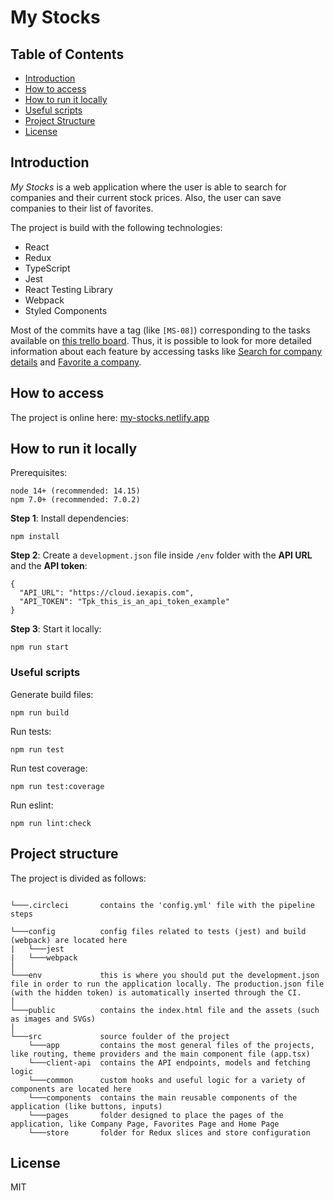 # My Stocks

## Table of Contents

* [Introduction](#introduction)
* [How to access](#how-to-access)
* [How to run it locally](#how-to-run-it-locally)
* [Useful scripts](#useful-scripts)
* [Project Structure](#project-structure)
* [License](#license)

## Introduction

*My Stocks* is a web application where the user is able to search for companies and their current stock prices. Also, the user can save companies to their list of favorites.

The project is build with the following technologies:
- React
- Redux
- TypeScript
- Jest
- React Testing Library
- Webpack
- Styled Components

Most of the commits have a tag (like `[MS-08]`) corresponding to the tasks available on [this trello board](https://trello.com/b/nDnyZxEx/my-stocks). Thus, it is possible to look for more detailed information about each feature by accessing tasks like [Search for company details](https://trello.com/c/YoqUAZ0o/3-ms-03-search-for-company-details) and [Favorite a company](https://trello.com/c/7SIEOwIm/5-ms-04-favorite-a-company).

## How to access

The project is online here: [my-stocks.netlify.app](https://my-stocks.netlify.app/)

## How to run it locally

Prerequisites:
```
node 14+ (recommended: 14.15)
npm 7.0+ (recommended: 7.0.2)
```

**Step 1**: Install dependencies:

```
npm install
```

**Step 2**: Create a `development.json` file inside `/env` folder with the **API URL** and the **API token**:
```[json]
{
  "API_URL": "https://cloud.iexapis.com",
  "API_TOKEN": "Tpk_this_is_an_api_token_example"
}
```

**Step 3**: Start it locally:

```
npm run start
```

### Useful scripts

Generate build files:
```
npm run build
```

Run tests:
```
npm run test
```

Run test coverage:
```
npm run test:coverage
```

Run eslint:
```
npm run lint:check
```


## Project structure

The project is divided as follows:

```

└───.circleci       contains the 'config.yml' file with the pipeline steps

└───config          config files related to tests (jest) and build (webpack) are located here
|   └───jest
|   └───webpack
│
└───env             this is where you should put the development.json file in order to run the application locally. The production.json file (with the hidden token) is automatically inserted through the CI.
│
└───public          contains the index.html file and the assets (such as images and SVGs)
│
└───src             source foulder of the project
    └───app         contains the most general files of the projects, like routing, theme providers and the main component file (app.tsx)
    └───client-api  contains the API endpoints, models and fetching logic
    └───common      custom hooks and useful logic for a variety of components are located here
    └───components  contains the main reusable components of the application (like buttons, inputs)
    └───pages       folder designed to place the pages of the application, like Company Page, Favorites Page and Home Page
    └───store       folder for Redux slices and store configuration

```

## License

MIT
